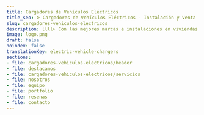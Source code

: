 ```yaml
---
title: Cargadores de Vehículos Eléctricos
title_seo: ᐅ Cargadores de Vehículos Eléctricos - Instalación y Venta
slug: cargadores-vehiculos-electricos
description: llll➤ Con las mejores marcas e instalaciones en viviendas y garajes comunitarios. ✅ Contáctanos para asesoramiento personalizado y presupuestos.
image: logo.png
draft: false
noindex: false
translationKey: electric-vehicle-chargers
sections:
- file: cargadores-vehiculos-electricos/header
- file: destacamos
- file: cargadores-vehiculos-electricos/servicios
- file: nosotros
- file: equipo
- file: portfolio
- file: resenas
- file: contacto
---
```

